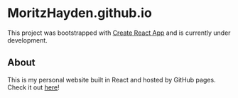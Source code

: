 # MoritzHayden.github.io

This project was bootstrapped with [Create React App](https://github.com/facebook/create-react-app) and is currently under development.

## About

This is my personal website built in React and hosted by GitHub pages. Check it out [here](https://www.haydenmoritz.com/)!
